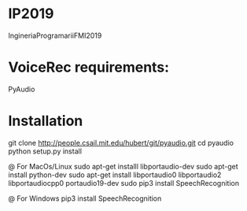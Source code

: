 # IP2019
IngineriaProgramariiFMI2019

# VoiceRec requirements:
PyAudio

  # Installation
  git clone http://people.csail.mit.edu/hubert/git/pyaudio.git
  cd pyaudio
  python setup.py install
  
  @ For MacOs/Linux
  sudo apt-get installl libportaudio-dev
  sudo apt-get install python-dev
  sudo apt-get install libportaudio0 libportaudio2 libportaudiocpp0 portaudio19-dev
  sudo pip3 install SpeechRecognition
  
  @ For Windows
  pip3 install SpeechRecognition
